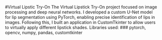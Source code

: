 #Virtual Lipstic Try-On 
The Virtual Lipstick Try-On project focused on image processing and deep neural networks. I developed a custom U-Net model for lip segmentation using PyTorch, enabling precise identification of lips in images. Following this, I built an application in CustomTkinter to allow users to virtually apply different lipstick shades. Libraries used: ### pytorch, opencv, numpy, pandas, customtkinter 
